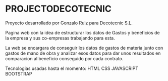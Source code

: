 # PROJECTODECOTECNIC

Proyecto desarrollado por Gonzalo Ruiz para Decotecnic S.L.

Pagina web con la idea de estructurar los datos de Gastos y beneficios de la empresa y sus co-empresas trabajando para esta.

La web se encargara de conseguir los datos de gastos de materia junto con gastos de mano de obra y analizar esos datos para dar unos resultados en comparacion al beneficio conseguido por cada contrato.

Tecnologias usadas hasta el momento:
    HTML
    CSS
    JAVASCRIPT
    BOOTSTRAP